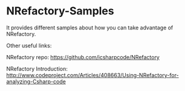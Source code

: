 NRefactory-Samples
==================

It provides different samples about how you can take advantage of NRefactory.


Other useful links:

NRefactory repo: https://github.com/icsharpcode/NRefactory

NRefactory Introduction: http://www.codeproject.com/Articles/408663/Using-NRefactory-for-analyzing-Csharp-code